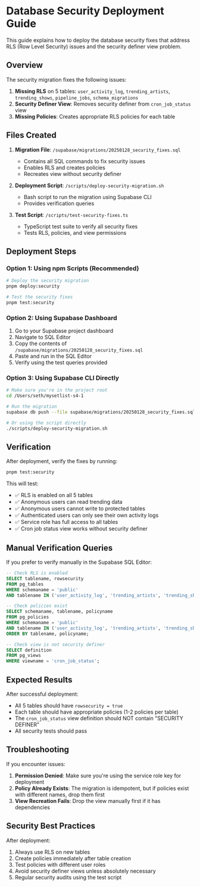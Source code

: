 # Database Security Deployment Guide

This guide explains how to deploy the database security fixes that address RLS (Row Level Security) issues and the security definer view problem.

## Overview

The security migration fixes the following issues:
1. **Missing RLS** on 5 tables: `user_activity_log`, `trending_artists`, `trending_shows`, `pipeline_jobs`, `schema_migrations`
2. **Security Definer View**: Removes security definer from `cron_job_status` view
3. **Missing Policies**: Creates appropriate RLS policies for each table

## Files Created

1. **Migration File**: `/supabase/migrations/20250128_security_fixes.sql`
   - Contains all SQL commands to fix security issues
   - Enables RLS and creates policies
   - Recreates view without security definer

2. **Deployment Script**: `/scripts/deploy-security-migration.sh`
   - Bash script to run the migration using Supabase CLI
   - Provides verification queries

3. **Test Script**: `/scripts/test-security-fixes.ts`
   - TypeScript test suite to verify all security fixes
   - Tests RLS, policies, and view permissions

## Deployment Steps

### Option 1: Using npm Scripts (Recommended)

```bash
# Deploy the security migration
pnpm deploy:security

# Test the security fixes
pnpm test:security
```

### Option 2: Using Supabase Dashboard

1. Go to your Supabase project dashboard
2. Navigate to SQL Editor
3. Copy the contents of `/supabase/migrations/20250128_security_fixes.sql`
4. Paste and run in the SQL Editor
5. Verify using the test queries provided

### Option 3: Using Supabase CLI Directly

```bash
# Make sure you're in the project root
cd /Users/seth/mysetlist-s4-1

# Run the migration
supabase db push --file supabase/migrations/20250128_security_fixes.sql

# Or using the script directly
./scripts/deploy-security-migration.sh
```

## Verification

After deployment, verify the fixes by running:

```bash
pnpm test:security
```

This will test:
- ✅ RLS is enabled on all 5 tables
- ✅ Anonymous users can read trending data
- ✅ Anonymous users cannot write to protected tables
- ✅ Authenticated users can only see their own activity logs
- ✅ Service role has full access to all tables
- ✅ Cron job status view works without security definer

## Manual Verification Queries

If you prefer to verify manually in the Supabase SQL Editor:

```sql
-- Check RLS is enabled
SELECT tablename, rowsecurity
FROM pg_tables
WHERE schemaname = 'public'
AND tablename IN ('user_activity_log', 'trending_artists', 'trending_shows', 'pipeline_jobs', 'schema_migrations');

-- Check policies exist
SELECT schemaname, tablename, policyname
FROM pg_policies
WHERE schemaname = 'public'
AND tablename IN ('user_activity_log', 'trending_artists', 'trending_shows', 'pipeline_jobs', 'schema_migrations')
ORDER BY tablename, policyname;

-- Check view is not security definer
SELECT definition
FROM pg_views
WHERE viewname = 'cron_job_status';
```

## Expected Results

After successful deployment:
- All 5 tables should have `rowsecurity = true`
- Each table should have appropriate policies (1-2 policies per table)
- The `cron_job_status` view definition should NOT contain "SECURITY DEFINER"
- All security tests should pass

## Troubleshooting

If you encounter issues:

1. **Permission Denied**: Make sure you're using the service role key for deployment
2. **Policy Already Exists**: The migration is idempotent, but if policies exist with different names, drop them first
3. **View Recreation Fails**: Drop the view manually first if it has dependencies

## Security Best Practices

After deployment:
1. Always use RLS on new tables
2. Create policies immediately after table creation
3. Test policies with different user roles
4. Avoid security definer views unless absolutely necessary
5. Regular security audits using the test script